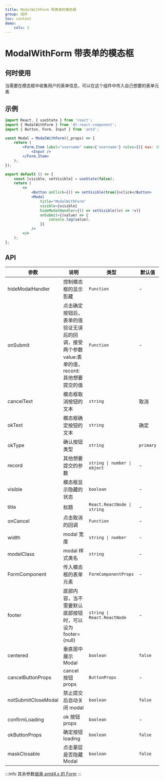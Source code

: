 ```yaml
---
title: ModalWithForm 带表单的模态框
group: 组件
toc: content
demo:
    cols: 2
---
```


# ModalWithForm 带表单的模态框

## 何时使用

当需要在模态框中收集用户的表单信息，可以在这个组件中传入自己想要的表单元素

## 示例

```jsx
import React, { useState } from 'react';
import { ModalWithForm } from 'dt-react-component';
import { Button, Form, Input } from 'antd';

const Modal = ModalWithForm((_props) => {
    return (
        <Form.Item label="username" name={'username'} rules={[{ max: 10 }]}>
            <Input />
        </Form.Item>
    );
});

export default () => {
    const [visible, setVisible] = useState(false);
    return (
        <>
            <Button onClick={() => setVisible(true)}>click</Button>
            <Modal
                title="ModalWithForm"
                visible={visible}
                hideModalHandler={() => setVisible((v) => !v)}
                onSubmit={(value) => {
                    console.log(value);
                }}
            />
        </>
    );
};
```

## API

| 参数                | 说明                                                                                           | 类型                         | 默认值    |
| ------------------- | ---------------------------------------------------------------------------------------------- | ---------------------------- | --------- |
| hideModalHandler    | 控制模态框的显示影藏                                                                           | `Function`                   | -         |
| onSubmit            | 点击确定按钮后，表单的值验证无误后的回调，接受两个参数 value:表单的值，record:其他想要提交的值 | `Function`                   | -         |
| cancelText          | 模态框取消按钮的文本                                                                           | `string`                     | 取消      |
| okText              | 模态框确定按钮的文本                                                                           | `string`                     | 确定      |
| okType              | 确认按钮类型                                                                                   | `string`                     | `primary` |
| record              | 其他想要提交的参数                                                                             | `string \| number \| object` | -         |
| visible             | 模态框显示隐藏的状态                                                                           | `boolean`                    | -         |
| title               | 标题                                                                                           | `React.ReactNode \| string`  | -         |
| onCancel            | 点击取消的回调                                                                                 | `Function`                   | -         |
| width               | modal 宽度                                                                                     | `string \| number`           | -         |
| modelClass          | modal 样式类名                                                                                 | `string`                     | -         |
| FormComponent       | 传入模态框的表单元素                                                                           | `FormComponentProps`         | -         |
| footer              | 底部内容，当不需要默认底部按钮时，可以设为 footer={null}                                       | `string \| React.ReactNode`  | -         |
| centered            | 垂直居中展示 Modal                                                                             | `boolean`                    | `false`   |
| cancelButtonProps   | cancel 按钮 props                                                                              | `ButtonProps`                | -         |
| notSubmitCloseModal | 禁止提交后自动关闭 modal                                                                       | `boolean`                    | `false`   |
| confirmLoading      | ok 按钮 props                                                                                  | `boolean`                    | -         |
| okButtonProps       | 确定按钮 loading                                                                               | `boolean`                    | `false`   |
| maskClosable        | 点击蒙层是否隐藏 Modal                                                                         | `boolean`                    | `false`   |

:::info
其余参数[继承 antd4.x 的 Form](https://ant.design/components/form-cn/#API)
:::
